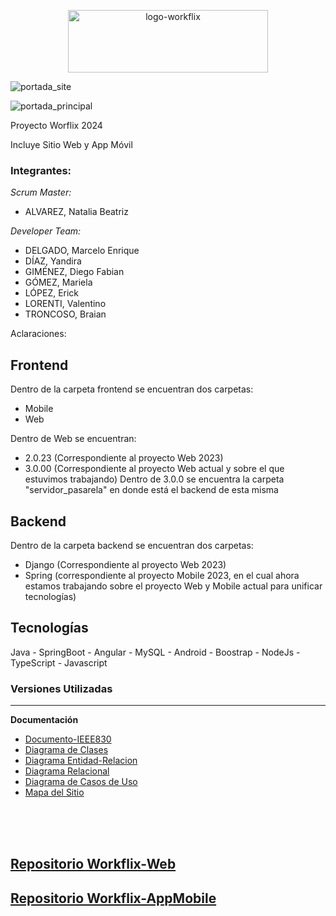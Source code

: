 
<p align="center">
 <a href="https://ibb.co/0tpbGxN"><img src="https://i.ibb.co/xHKT7Nv/logo-workflix.png" alt="logo-workflix" border="0" width="320" height="100"></a>
</p>
<div>

 ![portada_site](https://github.com/workflix/workflix-full/assets/95662710/7f403f76-eb64-4e38-a614-608a6cf09aba)

![portada_principal](https://github.com/workflix/workflix-full/assets/95662710/0dc0905c-ca02-4b66-8a39-0996dd14fc38)



Proyecto Worflix 2024

Incluye Sitio Web y App Móvil
</div>

### Integrantes:

_Scrum Master:_
* ALVAREZ, Natalia Beatriz

_Developer Team:_
* DELGADO, Marcelo Enrique
* DÍAZ, Yandira
* GIMÉNEZ, Diego Fabian
* GÓMEZ, Mariela
* LÓPEZ, Erick
* LORENTI, Valentino
* TRONCOSO, Braian

Aclaraciones: 

## Frontend
Dentro de la carpeta frontend se encuentran dos carpetas:
* Mobile
* Web

Dentro de Web se encuentran:
* 2.0.23 (Correspondiente al proyecto Web 2023)
* 3.0.00 (Correspondiente al proyecto Web actual y sobre el que estuvimos trabajando)
Dentro de 3.0.0 se encuentra la carpeta "servidor_pasarela" en donde está el backend de esta misma

## Backend
Dentro de la carpeta backend se encuentran dos carpetas:
* Django (Correspondiente al proyecto Web 2023)
* Spring (correspondiente al proyecto Mobile 2023, en el cual ahora estamos trabajando sobre el proyecto Web y Mobile actual para unificar tecnologías)


## Tecnologías

Java - SpringBoot - Angular - MySQL - Android - Boostrap - NodeJs - TypeScript - Javascript

### Versiones Utilizadas
- - -

**Documentación**

* [Documento-IEEE830](https://github.com/workflix/workflix-full/wiki/Documento-IEEE830)
* [Diagrama de Clases](https://github.com/workflix/workflix-full/wiki/Diagrama-de-Clases)
* [Diagrama Entidad-Relacion](https://github.com/workflix/workflix-full/wiki/Diagrama-Entidad%E2%80%90Relacion-(ER))
* [Diagrama Relacional](https://github.com/workflix/workflix-full/wiki/Diagrama-Relacional)
* [Diagrama de Casos de Uso](https://github.com/workflix/workflix-full/wiki/Diagrama-Casos-de-Uso)
* [Mapa del Sitio](https://github.com/workflix/workflix-full/wiki/Mapa-del-Sitio)





</div><br /><br /><br />

## [Repositorio Workflix-Web](https://github.com/workflix/workflix-web)
## [Repositorio Workflix-AppMobile](https://github.com/workflix/workflix-mobile)
